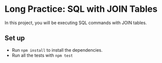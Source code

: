 # Long Practice: SQL with JOIN Tables

In this project, you will be executing SQL commands with JOIN tables.

## Set up

* Run `npm install` to install the dependencies.
* Run all the tests with `npm test`